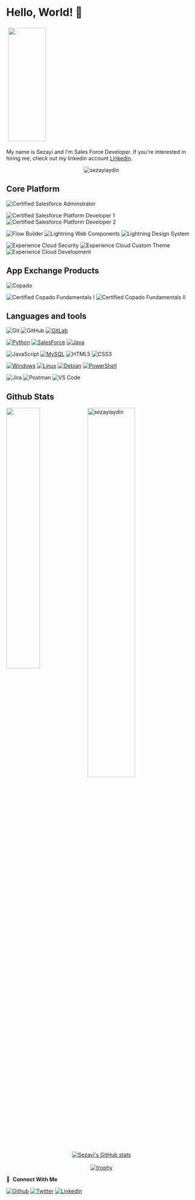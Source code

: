 # Hello, World! 👋

<img src="https://github.com/sezayiaydin/salesdevelopernew/blob/main/Repository/greetings.gif" align="center" style="width: 100; height: 300px; padding: 5px;" />

My name is Sezayi and I'm Sales Force Developer.
If you're interested in hiring me, check out my linkedin account [Linkedin](https://www.linkedin.com/in/sezayi/). 
<p align="center">
  <img src="https://komarev.com/ghpvc/?username=sezayiaydin&label=Profile%20views&color=0e75b6&style=flat" alt="sezayiaydin" />
</p>

## Core Platform 

![Certified Salesforce Adminstrator](https://img.shields.io/badge/Salesforce%20Certified-Administrator-90D1FE?logo=salesforce)

![Certified Salesforce Platform Developer 1](https://img.shields.io/badge/Salesforce%20Certified-Platform%20Developer%20I-8E9BEF?logo=salesforce)
![Certified Salesforce Platform Developer 2](https://img.shields.io/badge/Salesforce%20Certified-Platform%20Developer%20II-8E9BEF?logo=salesforce)

![Flow Builder](https://img.shields.io/badge/Salesforce%20-Flow%20Builder-FF6C37?logo=salesforce)
![Lightning Web Components](https://img.shields.io/badge/Salesforce%20-Lightning%20Web%20Components-FF6C37?logo=salesforce)
![Lightning Design System](https://img.shields.io/badge/Salesforce%20-Lightning%20Design%20System-FF6C37?logo=salesforce)

![Experience Cloud Security](https://img.shields.io/badge/Salesforce%20-Experience%20Cloud%20Security-FF6C37?logo=salesforce)
![Experience Cloud Custom Theme](https://img.shields.io/badge/Salesforce%20-Experience%20Cloud%20Custom%20Theme-FF6C37?logo=salesforce)
![Experience Cloud Development](https://img.shields.io/badge/Salesforce%20-Experience%20Cloud%20Developement-FF6C37?logo=salesforce)


## App Exchange Products

![Copado](https://img.shields.io/badge/-Copado-00C3EF)

![Certified Copado Fundamentals I](https://img.shields.io/badge/Certified-Copado%20Fundamentals%20I-8E9BEF?logo=copado.svg)
![Certified Copado Fundamentals II](https://img.shields.io/badge/Certified-Copado%20Fundamentals%20II-8E9BEF?logo=copado.svg)

## Languages and tools

![Git](https://img.shields.io/badge/-Git-F05032?logo=Git&logoColor=white)
![GitHub](https://img.shields.io/badge/-Github-181717?logo=github)
[![GitLab](https://img.shields.io/badge/GitLab-blue?logo=GitLab)]([https://www.salesforce.com/](https://about.gitlab.com/why-gitlab))

[![Python](https://github.com/sezayiaydin/salesdevelopernew/blob/main/Repository/python.svg)](https://www.python.org)
[![SalesForce](https://img.shields.io/badge/Salesforce-%23c9d1d9?logo=Salesforce)](https://www.salesforce.com/)
[![Java](https://img.shields.io/badge/Java-%23c9d1d9?logo=Java)](https://www.java.com/en/)

![JavaScript](https://img.shields.io/badge/Javascript-%23323330.svg?logo=javascript&logoColor=%23F7DF1E)
[![MySQL](https://img.shields.io/badge/-MySQL-%23c9d1d9?logo=MySQL)](https://www.mysql.com/)
![HTML5](https://img.shields.io/badge/HTML5-%23E34F26.svg?logo=html5&logoColor=white)
![CSS3](https://img.shields.io/badge/CSS3-%231572B6.svg?logo=css3&logoColor=white)

[![Windows](https://img.shields.io/badge/-Windows-%23c9d1d9?logo=Windows)](https://www.microsoft.com/)
[![Linux](https://github.com/sezayiaydin/salesdevelopernew/blob/main/Repository/linux.svg)](https://www.linux.org)
[![Debian](https://github.com/sezayiaydin/salesdevelopernew/blob/main/Repository/debian.svg)](https://www.debian.org)
[![PowerShell](https://img.shields.io/badge/-PowerShell-%23c9d1d9?logo=PowerShell)]()

![Jira](https://img.shields.io/badge/Jira-%230A0FFF.svg?logo=jira&logoColor=white)
![Postman](https://img.shields.io/badge/Postman-FF6C37?logo=postman&logoColor=white)
![VS Code](https://img.shields.io/badge/-VS%20Code-007ACC?logo=Visual%20Studio%20Code)

<h2> Github Stats </h2> 

<a href="https://github.com/sezayiaydin/github-readme-stats"></a>
<img align="left" width="42%" src="https://github-readme-stats.vercel.app/api/top-langs/?username=sezayiaydin&layout=compact&theme=tokyonight" />
<img width="50%" src="https://github-readme-streak-stats.herokuapp.com/?user=sezayiaydin&theme=tokyonight" alt="sezayiaydin" />
</br>


<div id="github_stats" align="center">

[![Sezayi's GitHub stats](https://github-readme-stats.vercel.app/api?username=sezayiaydin&count_private=true&show_icons=true&theme=radical&hide_border=true)](#!)
<br>
<br>
[![trophy](https://github-profile-trophy.vercel.app/?username=sezayiaydin)](https://github.com/sezayiaydin/github-profile-trophy)
</br>
</div>

🔗 &nbsp;**Connect With Me**
<p><a href="https://github.com/sezayiaydin" target="_blank"><img alt="Github" src="https://img.shields.io/badge/GitHub-%2312100E.svg?&style=for-the-badge&logo=Github&logoColor=white" /></a>
<a href="https://twitter.com/" target="_blank"><img alt="Twitter" src="https://img.shields.io/badge/twitter-%231DA1F2.svg?&style=for-the-badge&logo=twitter&logoColor=white" /></a>
<a href="https://www.linkedin.com/in/sezayi/" target="_blank"><img alt="LinkedIn" src="https://img.shields.io/badge/linkedin-%230077B5.svg?&style=for-the-badge&logo=linkedin&logoColor=white" /></a> 

</p>
